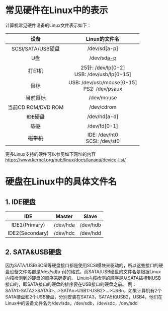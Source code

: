 # 常见硬件在Linux中的表示
计算机常见硬件设备的Linux文件表示如下：

|设备|Linux的文件名|
|:-:|:-:|
|SCSI/SATA/USB硬盘|/dev/sd[a-p]|
|U盘|/dev/sd[a-p](与SATA相同)|
|打印机|25针: /dev/lp[0-2]<br>USB: /dev/usb/lp[0-15]|
|鼠标|USB: /dev/usb/mouse[0-15]<br>PS2: /dev/psaux|
|当前鼠标|/dev/mouse|
|当前CD ROM/DVD ROM|/dev/cdrom|
|~~IDE硬盘~~|/dev/hd[a-d]|
|~~软驱~~|/dev/fd[0-1]|
|~~磁带机~~|IDE: /dev/ht0<br>SCSI: /dev/st0|

更多Linux支持的硬件可以参见如下网址的内容
https://www.kernel.org/pub/linux/docs/lanana/device-list/

# 硬盘在Linux中的具体文件名
## 1. IDE硬盘
|IDE|Master|Slave|
|:-:|:-:|:-:|
|IDE1(Primary)|/dev/hda|/dev/hdb|
|IDE2(Secondary)|/dev/hdc|/dev/hdd|

## 2. SATA&USB硬盘
因为SATA/USB/SCSI等硬盘接口都是使用SCSI模块来驱动的，所以这些接口的硬盘设备文件名都是/dev/sd[a-p]的格式。而SATA/USB硬盘的文件名是根据Linux内核检测到的硬盘的顺序来确定的。
Linux内核检测的顺序是从SATA插槽到USB接口的，即SATA接口的硬盘的排序要在USB接口的硬盘之前。
例：SATA1>SATA2>SATA3>...>SATAn>USB1>USB2>...>USBn，如果计算机有2个SATA硬盘和2个USB硬盘，分别安装在SATA3，SATA5和USB2，USB4，他们在Linux中的设备文件名为/dev/sda，/dev/sdb，/dev/sdc，/dev/sdd
